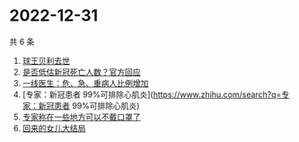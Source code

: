 # 2022-12-31

共 6 条

<!-- BEGIN ZHIHUSEARCH -->
<!-- 最后更新时间 Sat Dec 31 2022 00:25:26 GMT+0800 (China Standard Time) -->
1. [球王贝利去世](https://www.zhihu.com/search?q=球王贝利去世)
1. [是否低估新冠死亡人数？官方回应](https://www.zhihu.com/search?q=是否低估新冠死亡人数？官方回应)
1. [一线医生：危、急、重病人比例增加](https://www.zhihu.com/search?q=一线医生：危、急、重病人比例增加)
1. [专家：新冠患者 99%可排除心肌炎](https://www.zhihu.com/search?q=专家：新冠患者 99%可排除心肌炎)
1. [专家称在一些地方可以不戴口罩了](https://www.zhihu.com/search?q=专家称在一些地方可以不戴口罩了)
1. [回来的女儿大结局](https://www.zhihu.com/search?q=回来的女儿大结局)
<!-- END ZHIHUSEARCH -->
